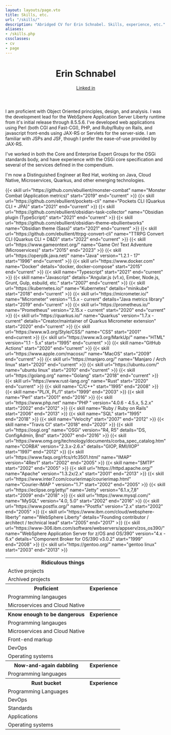 ```yaml
---
layout: layouts/page.vto
title: Skills, etc.
url: "/skills/"
description: "Abridged CV for Erin Schnabel. Skills, experience, etc."
aliases:
- /skills.php
cssclasses: 
- cv
- page
---
```

<header>
  <h1>
      <div class="title">Erin Schnabel</div>
  </h1>
  <div class="address"><a href="https://www.linkedin.com/in/erinschnabel">Linked in</a></div>
</header>
<article>

  I am proficient with Object Oriented principles, design, and analysis. I was the development lead for the WebSphere Application Server Liberty runtime from it's initial release through 8.5.5.6. I've developed web applications using Perl (both CGI and Fast-CGI), PHP, and Ruby/Ruby on Rails, and javascript front-ends using JAX-RS or Servlets for the server-side. I am familiar with JSPs and JSF, though I prefer the ease-of-use provided by JAX-RS.

  I've worked in both the Core and Enterprise Expert Groups for the OSGi standards body, and have experience with the OSGi core specification and several of the services defined in the compendium.

  I'm now a Distinguished Engineer at Red Hat, working on Java, Cloud Native, Microservices, Quarkus, and other emerging technologies.
</article>
<section>
  <table cellspacing="0" cellpadding="0" width="100%">
    <tr>
      <th colspan="2">Ridiculous things</th>
    </tr>
    <tr class="category">
      <td colspan="2">Active projects</td>
    </tr>
    {{< skill url="https://github.com/ebullient/monster-combat"
      name="Monster Combat (Application metrics)"
      start="2019" end="current" >}}
    {{< skill url="https://github.com/ebullient/pockets-cli"
      name="Pockets CLI (Quarkus CLI + JPA)"
      start="2021" end="current" >}}
    {{< skill url="https://github.com/ebullient/obsidian-task-collector"
      name="Obsidian plugin (TypeScript)"
      start="2021" end="current" >}}
    {{< skill url="https://github.com/ebullient/obsidian-theme-ebullientworks"
      name="Obsidian theme (Sass)"
      start="2021" end="current" >}}
    {{< skill url="https://github.com/ebullient/ttrpg-convert-cli"
      name="TTRPG Convert CLI (Quarkus CLI + D&D)"
      start="2022" end="current" >}}
    <tr class="category">
      <td colspan="2">Archived projects</td>
    </tr>
    {{< skill url="https://www.gameontext.org/"
      name="Game On! Text Adventure (Microservices)"
      start="2015" end="2023" >}}
    <tr>
      <th>Proficient</th>
      <th>Experience</th>
    </tr>
    <tr class="category">
      <td colspan="2">Programming langauges</td>
    </tr>
    {{< skill url="https://openjdk.java.net/"
      name="Java" version="1.2.1 - 17"
      start="1996" end="current" >}}
    <tr class="category">
      <td colspan="2">Microservices and Cloud Native</td>
    </tr>
    {{< skill url="https://www.docker.com"
            name="Docker"
            details="docker, docker-compose"
            start="2015" end="current" >}}
    <tr>
      <th>Know enough to be dangerous</th>
      <th>Experience</th>
    </tr>
    <tr class="category">
      <td colspan="2">Programming langauges</td>
    </tr>
    {{< skill name="Typescript"
        start="2021" end="current" >}}
    {{< skill name="Javascript"
        details="Angular.js (v1.x), Ember, Node.js, Grunt, Gulp, esbuild, etc."
        start="2007" end="current" >}}
    <tr class="category">
      <td colspan="2">Microservices and Cloud Native</td>
    </tr>
    {{< skill url="https://kubernetes.io/"
          name="Kubernetes"
          details="minikube"
          start="2018" end="current" >}}
    {{< skill url="https://micrometer.io/"
          name="Micrometer" version="1.5.x - current"
          details="Java metrics library"
          start="2019" end="current" >}}
    {{< skill url="https://prometheus.io/"
          name="Prometheus" version="2.15.x - current"
          start="2020" end="current" >}}
    {{< skill url="https://quarkus.io/"
          name="Quarkus" version="1.7.x - current"
          details="Creator/maintainer of Quarkus Micrometer extension"
          start="2020" end="current" >}}
    <tr class="category">
      <td colspan="2">Front-end markup</td>
    </tr>
    {{< skill url="https://www.w3.org/Style/CSS/"
      name="CSS" start="2001" end=current >}}
    {{< skill url="https://www.w3.org/MarkUp/"
        name="HTML" version="1.1 - 5.x"
        start="1995" end="current" >}}
    <tr class="category">
      <td colspan="2">DevOps</td>
    </tr>
    {{< skill name="GitHub Actions"
        start="2020" end="current" >}}
    <tr class="category">
      <td colspan="2">Operating systems</td>
    </tr>
    {{< skill url="https://www.apple.com/macosx/"
      name="MacOS"
      start="2009" end="current" >}}
    {{< skill url="https://manjaro.org/"
        name="Manjaro / Arch linux"
        start="2020" end="current" >}}
    {{< skill url="https://ubuntu.com/"
        name="ubuntu linux"
        start="2010" end="current" >}}
    <tr>
      <th>Now-and-again dabbling</th>
      <th>Experience</th>
    </tr>
    <tr class="category">
      <td colspan="2">Programming languages</td>
    </tr>
    {{< skill url="https://golang.org"
        name="Golang"
        start="2018" end="current" >}}
    {{< skill url="https://www.rust-lang.org"
        name="Rust"
        start="2020" end="current" >}}
    <tr>
      <th>Rust bucket</th>
      <th>Experience</th>
    </tr>
    <tr class="category">
      <td colspan="2">Programming Languages</td>
    </tr>
    {{< skill name="C/C++"
        start="1995" end="2008" >}}
    {{< skill name="PL/X, PL/1"
      start="1999" end="2003" >}}
    {{< skill name="Perl"
      start="2001" end="2016" >}}
    {{< skill url="https://www.php.net"
        name="PHP " version="4.0.6 - 4.5.x, 5.2.x"
        start="2002" end="2012" >}}
    {{< skill name="Ruby / Ruby on Rails"
        start="2006" end="2013" >}}
    {{< skill  name="SQL"
      start="1995" end="2018" >}}
    {{< skill name="Velocity"
      start="2007" end="2012" >}}
    <tr class="category">
      <td colspan="2">DevOps</td>
    </tr>
    {{< skill name="Travis CI"
        start="2018" end="2020" >}}
    <tr class="category">
      <td colspan="2">Standards</td>
    </tr>
    {{< skill url="https://osgi.org"
        name="OSGi" version="R4, R5"
        details="DS, ConfigAdmin, Bnd"
        start="2007" end="2016" >}}
    {{< skill url="https://www.omg.org/technology/documents/corba_spec_catalog.htm"
        name="CORBA" version="2.3.x-2.6.x"
        details="GIOP, RMI/IIOP"
        start="1997" end="2012" >}}
    {{< skill url="https://www.faqs.org/rfcs/rfc3501.html"
        name="IMAP" version="4Rev1"
        start="2002" end="2005" >}}
    {{< skill name="SMTP"
        start="2002" end="2005" >}}
    <tr class="category">
      <td colspan="2">Applications</td>
    </tr>
    {{< skill url="https://httpd.apache.org/"
      name="Apache" version="1.3.2x/2.x"
      start="2001" end="2013" >}}
    {{< skill url="https://www.inter7.com/courierimap/courierimap.html"
      name="Courier-IMAP " version="1.7"
      start="2002" end="2005" >}}
    {{< skill url="https://eclipse.org/jetty/"
        name="Jetty" version="6.1.x,7,8"
        start="2009" end="2018" >}}
    {{< skill url="https://www.mysql.com/"
        name="MySQL" version="4.0, 5.0"
        start="2002" end="2016" >}}
    {{< skill url="https://www.postfix.org/"
      name="Postfix" version="2.x"
      start="2002" end="2005" >}}
    {{< skill url="https://www.ibm.com/cloud/websphere-liberty"
              name="WebSphere Liberty"
              details="Founding contributor / architect / technical lead"
              start="2005" end="2017" >}}
    {{< skill url="https://www-306.ibm.com/software/webservers/appserv/zos_os390/"
        name="WebSphere Application Server for z/OS and OS/390" version="4.x - 6.x"
        details="Component Broker for OS/390 v3.0.2"
        start="1999" end="2008" >}}
    <tr class="category">
      <td colspan="2">Operating systems</td>
    </tr>
    {{< skill url="https://gentoo.org/"
        name="gentoo linux"
        start="2003" end="2013" >}}
  </table>
</section>